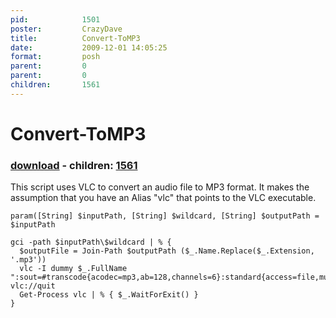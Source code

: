 ```yaml
---
pid:            1501
poster:         CrazyDave
title:          Convert-ToMP3
date:           2009-12-01 14:05:25
format:         posh
parent:         0
parent:         0
children:       1561
---
```


# Convert-ToMP3

### [download](1501.ps1) - children: [1561](1561.md)

This script uses VLC to convert an audio file to MP3 format. It makes the assumption that you have an Alias "vlc" that points to the VLC executable.

```posh
param([String] $inputPath, [String] $wildcard, [String] $outputPath = $inputPath

gci -path $inputPath\$wildcard | % {  
  $outputFile = Join-Path $outputPath ($_.Name.Replace($_.Extension, '.mp3'))  
  vlc -I dummy $_.FullName ":sout=#transcode{acodec=mp3,ab=128,channels=6}:standard{access=file,mux=asf,dst=$outputFile}" vlc://quit
  Get-Process vlc | % { $_.WaitForExit() }
}


```
